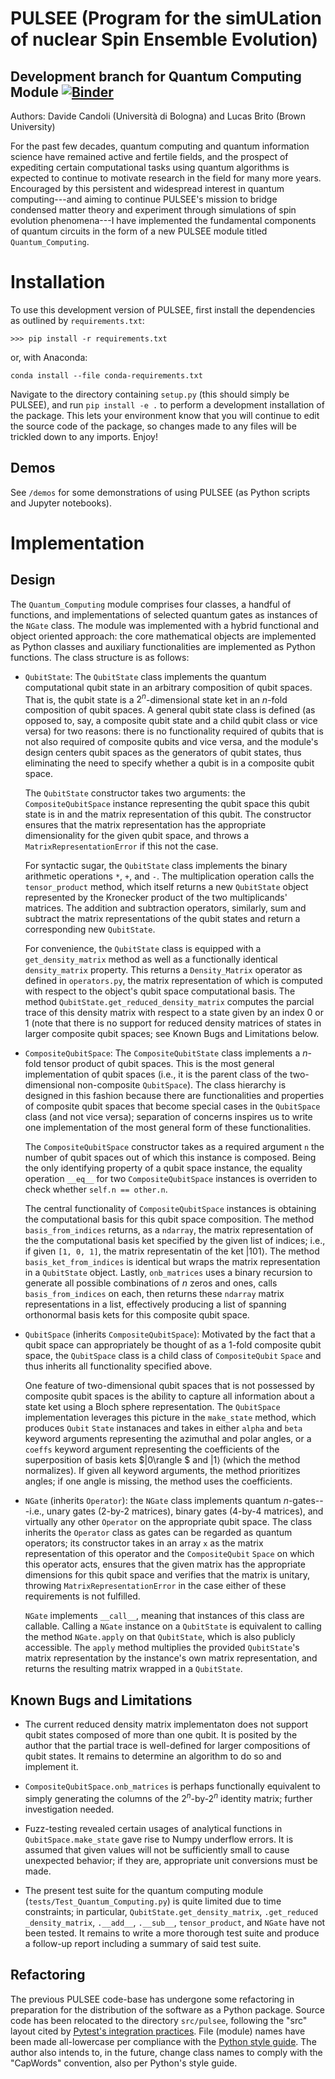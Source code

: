 # PULSEE (Program for the simULation of nuclear Spin Ensemble Evolution)
## Development branch for Quantum Computing Module [![Binder](https://mybinder.org/badge_logo.svg)](https://mybinder.org/v2/gh/lzawbrito/PULSEE/lbrito-quantum-computing?labpath=demos%2Fquantum_computing_demo.ipynb)
Authors: Davide Candoli (Università di Bologna) and Lucas Brito (Brown University)

For the past few decades, quantum
computing and quantum information science have remained active and
fertile fields, and the prospect of expediting certain computational
tasks using quantum algorithms is expected to continue to motivate
research in the field for many more years. Encouraged by this persistent
and widespread interest in quantum computing---and aiming to continue
PULSEE's mission to bridge condensed matter theory and experiment
through simulations of spin evolution phenomena---I have implemented the
fundamental components of quantum circuits in the form of a new PULSEE
module titled `Quantum_Computing`.

Installation 
===========

To use this development version of PULSEE, first install the dependencies as 
outlined by `requirements.txt`: 
```
>>> pip install -r requirements.txt
```

or, with Anaconda: 
```
conda install --file conda-requirements.txt
```

Navigate to the directory containing `setup.py` (this should simply be PULSEE), 
and run `pip install -e .` to perform a development installation of the package. 
This lets your environment know that you will continue to edit the source code 
of the package, so changes made to any files will be trickled down to any 
imports. Enjoy! 

## Demos
See `/demos` for some demonstrations of using PULSEE (as Python scripts and 
Jupyter notebooks).

Implementation
==============

Design
------

The `Quantum_Computing` module comprises four classes, a handful of functions,
and implementations of selected quantum gates as instances of the `NGate`
class. The module was implemented with a hybrid functional and object
oriented approach: the core mathematical objects are implemented as
Python classes and auxiliary functionalities are implemented as Python
functions. The class structure is as follows:

-   `QubitState`: The `QubitState` class implements the quantum
    computational qubit state in an arbitrary composition of qubit
    spaces. That is, the qubit state is a $2^n$-dimensional state ket in
    an $n$-fold composition of qubit spaces. A general qubit state class
    is defined (as opposed to, say, a composite qubit state and a child
    qubit class or vice versa) for two reasons: there is no
    functionality required of qubits that is not also required of
    composite qubits and vice versa, and the module's design centers
    qubit spaces as the generators of qubit states, thus eliminating the
    need to specify whether a qubit is in a composite qubit space.

    The `QubitState` constructor takes two arguments: the
    `CompositeQubitSpace` instance representing the qubit space this
    qubit state is in and the matrix representation of this qubit. The
    constructor ensures that the matrix representation has the
    appropriate dimensionality for the given qubit space, and throws a
    `MatrixRepresentationError` if this not the case.

    For syntactic sugar, the `QubitState` class implements the binary
    arithmetic operations `*`, `+`, and `-`. The multiplication
    operation calls the `tensor_product` method, which itself returns a
    new `QubitState` object represented by the Kronecker product of the
    two multiplicands' matrices. The addition and subtraction
    operators, similarly, sum and subtract the matrix representations of
    the qubit states and return a corresponding new `QubitState`.

    For convenience, the `QubitState` class is equipped with a
    `get_density_matrix` method as well as a functionally identical
    `density_matrix` property. This returns a `Density_Matrix` operator
    as defined in `operators.py`, the matrix representation of which is
    computed with respect to the object's qubit space computational
    basis. The method `QubitState.get_reduced_density_matrix` computes
    the parcial trace of this density matrix with respect to a state
    given by an index 0 or 1  (note that there is no support for
    reduced density matrices of states in larger composite qubit spaces;
    see Known Bugs and Limitations below. 

-   `CompositeQubitSpace`: The `CompositeQubitState` class implements a
    $n$-fold tensor product of qubit spaces. This is the most general
    implementation of qubit spaces (i.e., it is the parent class of the
    two-dimensional non-composite `QubitSpace`). The class hierarchy is
    designed in this fashion because there are functionalities and
    properties of composite qubit spaces that become special cases in
    the `QubitSpace` class (and not vice versa); separation of concerns
    inspires us to write one implementation of the most general form of
    these functionalities.

    The `CompositeQubitSpace` constructor takes as a required argument
    `n` the number of qubit spaces out of which this instance is
    composed. Being the only identifying property of a qubit space
    instance, the equality operation `__eq__` for two
    `CompositeQubitSpace` instances is overriden to check whether
    `self.n == other.n`.

    The central functionality of `CompositeQubitSpace` instances is
    obtaining the computational basis for this qubit space composition.
    The method `basis_from_indices` returns, as a `ndarray`, the matrix
    representation of the the computational basis ket specified by the
    given list of indices; i.e., if given `[1, 0, 1]`, the matrix
    representatin of the ket $|101\rangle$. The method
    `basis_ket_from_indices` is identical but wraps the matrix
    representation in a `QubitState` object. Lastly, `onb_matrices` uses a
    binary recursion to generate all possible combinations of $n$ zeros and
    ones, calls `basis_from_indices` on each, then returns these `ndarray`
    matrix representations in a list, effectively producing a list of spanning
    orthonormal basis kets for this composite qubit space.

-   `QubitSpace` (inherits `CompositeQubitSpace`): Motivated by the fact
    that a qubit space can appropriately be thought of as a $1$-fold
    composite qubit space, the `QubitSpace` class is a child class of
    `CompositeQubit` `Space` and thus inherits all functionality
    specified above.

    One feature of two-dimensional qubit spaces that is not possessed by
    composite qubit spaces is the ability to capture all information
    about a state ket using a Bloch sphere representation. The
    `QubitSpace` implementation leverages this picture in the
    `make_state` method, which produces `Qubit` `State` instanaces and
    takes in either `alpha` and `beta` keyword arguments representing
    the azimuthal and polar angles, or a `coeffs` keyword argument
    representing the coefficients of the superposition of basis kets
    $|0\rangle $ and $|1\rangle$ (which the method normalizes). If given all
    keyword arguments, the method prioritizes angles; if one angle is
    missing, the method uses the coefficients.

-   `NGate` (inherits `Operator`): the `NGate` class implements quantum
    $n$-gates---i.e., unary gates (2-by-2 matrices), binary gates
    (4-by-4 matrices), and virtually any other `Operator` on the
    appropriate qubit space. The class inherits the `Operator` class as
    gates can be regarded as quantum operators; its constructor takes in
    an array `x` as the matrix representation of this operator and the
    `CompositeQubit` `Space` on which this operator acts, ensures that
    the given matrix has the appropriate dimensions for this qubit space
    and verifies that the matrix is unitary, throwing
    `MatrixRepresentationError` in the case either of these requirements
    is not fulfilled.

    `NGate` implements `__call__`, meaning that instances of this class
    are callable. Calling a `NGate` instance on a `QubitState` is
    equivalent to calling the method `NGate.apply` on that `QubitState`,
    which is also publicly accessible. The `apply` method multiplies the
    provided `QubitState`'s matrix representation by the instance's own
    matrix representation, and returns the resulting matrix wrapped in a
    `QubitState`.

Known Bugs and Limitations 
--------------------------

-   The current reduced density matrix implementaton does not support
    qubit states composed of more than one qubit. It is posited by the
    author that the partial trace is well-defined for larger
    compositions of qubit states. It remains to determine an algorithm
    to do so and implement it.

-   `CompositeQubitSpace.onb_matrices` is perhaps functionally
    equivalent to simply generating the columns of the $2^n$-by-$2^n$
    identity matrix; further investigation needed.

-   Fuzz-testing revealed certain usages of analytical functions in
    `QubitSpace.make_state` gave rise to Numpy underflow errors. It is
    assumed that given values will not be sufficiently small to cause
    unexpected behavior; if they are, appropriate unit conversions must
    be made.

-   The present test suite for the quantum computing module
    (`tests/Test_Quantum_Computing.py`) is quite limited due to time
    constraints; in particular, `QubitState.get_density_matrix`,
    `.get_reduced` `_density_matrix`, `.__add__`, `.__sub__`,
    `tensor_product`, and `NGate` have not been tested. It remains to
    write a more thorough test suite and produce a follow-up report
    including a summary of said test suite.

Refactoring
-----------

The previous PULSEE code-base has undergone some refactoring in
preparation for the distribution of the software as a Python package.
Source code has been relocated to the directory `src/pulsee`, following
the "src" layout cited by [Pytest's integration
practices](https://docs.pytest.org/en/stable/goodpractices.html). File
(module) names have been made all-lowercase per compliance with the
[Python style guide](https://www.python.org/dev/peps/pep-0008/). The
author also intends to, in the future, change class names to comply with
the "CapWords" convention, also per Python's style guide.